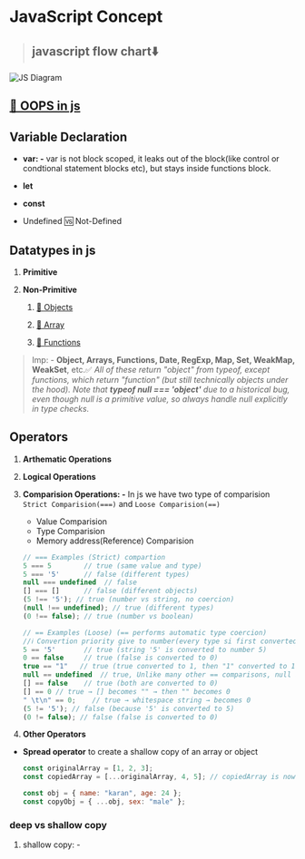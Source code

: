 # **JavaScript Concept**

> ## javascript flow chart⬇️

![JS Diagram](./imgs/js-flow-chart.png)

## **[🔗 OOPS in js](./jslang/oopsinjs.md)**

## **Variable Declaration**

- **var: -** var is not block scoped, it leaks out of the block(like control or condtional statement blocks etc), but stays inside functions block.
- **let**
- **const**

- Undefined 🆚 Not-Defined

## **Datatypes in js**

1. **Primitive**
2. **Non-Primitive**

   1. [🔗 Objects](./jslang/dataManupulationinjs/objectinjs.js)

   2. [🔗 Array](./jslang/dataManupulationinjs/arrayinjs.js)

   3. [🔗 Functions](./jslang/dataManupulationinjs/functioninjs.js)

> Imp: - **Object, Arrays, Functions, Date, RegExp, Map, Set, WeakMap, WeakSet**, etc.✅ _All of these return "object" from typeof, except functions, which return "function" (but still technically objects under the hood). Note that **typeof null === 'object'** due to a historical bug, even though null is a primitive value, so always handle null explicitly in type checks._

## **Operators**

1. **Arthematic Operations**

2. **Logical Operations**

3. **Comparision Operations: -** In js we have two type of comparision `Strict Comparision(===)` and `Loose Comparision(==)`

   - Value Comparision
   - Type Comparision
   - Memory address(Reference) Comparision

   ```js
   // === Examples (Strict) compartion
   5 === 5        // true (same value and type)
   5 === '5'      // false (different types)
   null === undefined  // false
   [] === []      // false (different objects)
   (5 !== '5'); // true (number vs string, no coercion)
   (null !== undefined); // true (different types)
   (0 !== false); // true (number vs boolean)

   // == Examples (Loose) (== performs automatic type coercion)
   //ℹ️ Convertion priority give to number(every type si first converted to number)
   5 == '5'       // true (string '5' is converted to number 5)
   0 == false     // true (false is converted to 0)
   true == "1"   // true (true converted to 1, then "1" converted to 1)
   null == undefined  // true, Unlike many other == comparisons, null and undefined are only loosely equal to each other, and not to any number, even 0.
   [] == false    // true (both are converted to 0)
   [] == 0 // true → [] becomes "" → then "" becomes 0
   " \t\n" == 0;    // true → whitespace string → becomes 0
   (5 != '5'); // false (because '5' is converted to 5)
   (0 != false); // false (false is converted to 0)

   ```

4. **Other Operators**

- **Spread operator** to create a shallow copy of an array or object

  ```js
  const originalArray = [1, 2, 3];
  const copiedArray = [...originalArray, 4, 5]; // copiedArray is now [1, 2, 3, 4, 5]

  const obj = { name: "karan", age: 24 };
  const copyObj = { ...obj, sex: "male" };
  ```

### deep vs shallow copy

1. shallow copy: - 
